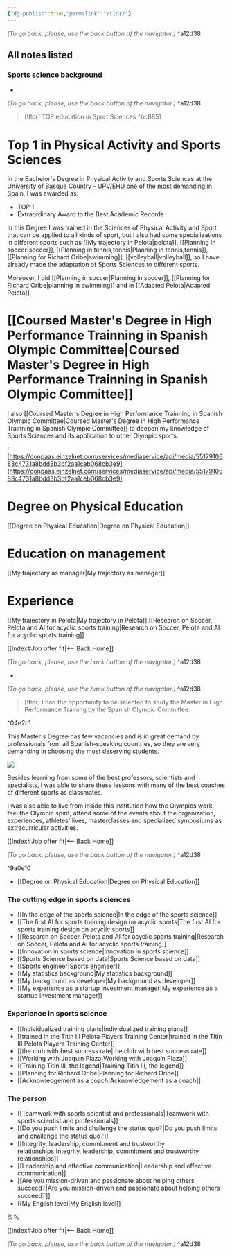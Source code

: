 ```yaml
---
{"dg-publish":true,"permalink":"/tldr/"}
---
```




<div class="transclusion internal-embed is-loaded"><div class="markdown-embed">




<font color="#595959">*(To go back, please, use the back button of the navigator.)*</font> 
^a12d38



</div></div>




## All notes listed

### Sports science background

- 
<div class="transclusion internal-embed is-loaded"><div class="markdown-embed">






<div class="transclusion internal-embed is-loaded"><div class="markdown-embed">




<font color="#595959">*(To go back, please, use the back button of the navigator.)*</font> 
^a12d38



</div></div>



> [!tldr] 
> TOP education in Sport Sciences
^bc8851

# Top 1 in Physical Activity and Sports Sciences
In the Bachelor's Degree in Physical Activity and Sports Sciences at the [University of Basque Country - UPV/EHU](https://www.ehu.eus/es/web/hezkuntza-eta-kirol-fakultatea) one of the most demanding in Spain, I was awarded as:
- TOP 1
- Extraordinary Award to the Best Academic Records

In this Degree I was trained in the Sciences of Physical Activity and Sport that can be applied to all kinds of sport, but I also had some specializations in different sports such as [[My trajectory in Pelota\|pelota]], [[Planning in soccer\|soccer]], [[Planning in tennis,tennis\|Planning in tennis,tennis]], [[Planning for Richard Oribe\|swimming]], [[volleyball\|volleyball]], so I have already made the adaptation of Sports Sciences to different sports.

Moreover, I did [[Planning in soccer\|Planning in soccer]], [[Planning for Richard Oribe\|planning in swimming]] and in [[Adapted Pelota\|Adapted Pelota]].

# [[Coursed Master's Degree in High Performance Trainning in Spanish Olympic Committee\|Coursed Master's Degree in High Performance Trainning in Spanish Olympic Committee]]
I also [[Coursed Master's Degree in High Performance Trainning in Spanish Olympic Committee\|Coursed Master's Degree in High Performance Trainning in Spanish Olympic Committee]] to deepen my knowledge of Sports Sciences and its application to other Olympic sports.

![https://conpaas.einzelnet.com/services/mediaservice/api/media/5517910683c4731a8bdd3b3bf2aa1ceb068cb3e9](https://conpaas.einzelnet.com/services/mediaservice/api/media/5517910683c4731a8bdd3b3bf2aa1ceb068cb3e9)
# Degree on Physical Education
[[Degree on Physical Education\|Degree on Physical Education]]

# Education on management
[[My trajectory as manager\|My trajectory as manager]]

# Experience
[[My trajectory in Pelota\|My trajectory in Pelota]]
[[Research on Soccer, Pelota and AI for acyclic sports training\|Research on Soccer, Pelota and AI for acyclic sports training]]



<div class="transclusion internal-embed is-loaded"><div class="markdown-embed">





[[Index#Job offer fit\|<-- Back Home]]

<div class="transclusion internal-embed is-loaded"><div class="markdown-embed">




<font color="#595959">*(To go back, please, use the back button of the navigator.)*</font> 
^a12d38



</div></div>


</div></div>



</div></div>

- 
<div class="transclusion internal-embed is-loaded"><div class="markdown-embed">






<div class="transclusion internal-embed is-loaded"><div class="markdown-embed">




<font color="#595959">*(To go back, please, use the back button of the navigator.)*</font> 
^a12d38



</div></div>


> [!tldr] 
> I had the opportunity to be selected to study the Master in High Performance Training by the Spanish Olympic Committee.

^04e2c1

This Master's Degree has few vacancies and is in great demand by professionals from all Spanish-speaking countries, so they are very demanding in choosing the most deserving students.

![](https://www.revistalideras.com/wp-content/uploads/2017/11/COE-Alto-Rendimiento.jpg)

Besides learning from some of the best professors, scientists and specialists, I was able to share these lessons with many of the best coaches of different sports as classmates.  
  
I was also able to live from inside this institution how the Olympics work, feel the Olympic spirit, attend some of the events about the organization, experiences, athletes' lives, masterclasses and specialized symposiums as extracurricular activities.  


<div class="transclusion internal-embed is-loaded"><div class="markdown-embed">





[[Index#Job offer fit\|<-- Back Home]]

<div class="transclusion internal-embed is-loaded"><div class="markdown-embed">




<font color="#595959">*(To go back, please, use the back button of the navigator.)*</font> 
^a12d38



</div></div>


</div></div>
 ^9a0e10


</div></div>

- [[Degree on Physical Education\|Degree on Physical Education]]

### The cutting edge in sports sciences

- [[In the edge of the sports science\|In the edge of the sports science]]
- [[The first AI for sports training design on acyclic sports\|The first AI for sports training design on acyclic sports]]
- [[Research on Soccer, Pelota and AI for acyclic sports training\|Research on Soccer, Pelota and AI for acyclic sports training]]
- [[Innovation in sports science\|Innovation in sports science]]
- [[Sports Science based on data\|Sports Science based on data]]
- [[Sports engineer\|Sports engineer]]
- [[My statistics background\|My statistics background]]
- [[My background as developer\|My background as developer]]
- [[My experience as a startup investment manager\|My experience as a startup investment manager]]

### Experience in sports science

- [[Individualized training plans\|Individualized training plans]]
- [[trained in the Titin III Pelota Players Training Center\|trained in the Titin III Pelota Players Training Center]]
- [[the club with best success rate\|the club with best success rate]]
- [[Working with Joaquín Plaza\|Working with Joaquín Plaza]]
- [[Training Titin III, the legend\|Training Titin III, the legend]]
- [[Planning for Richard Oribe\|Planning for Richard Oribe]]
- [[Acknowledgement as a coach\|Acknowledgement as a coach]]

### The person

- [[Teamwork with sports scientist and professionals\|Teamwork with sports scientist and professionals]]
- [[Do you push limits and challenge the status quo❔\|Do you push limits and challenge the status quo❔]]
- [[Integrity, leadership, commitment and trustworthy relationships\|Integrity, leadership, commitment and trustworthy relationships]]
- [[Leadership and effective communication\|Leadership and effective communication]]
- [[Are you mission-driven and passionate about helping others succeed❔\|Are you mission-driven and passionate about helping others succeed❔]]
- [[My English level\|My English level]]

%%


<div class="transclusion internal-embed is-loaded"><div class="markdown-embed">





[[Index#Job offer fit\|<-- Back Home]]

<div class="transclusion internal-embed is-loaded"><div class="markdown-embed">




<font color="#595959">*(To go back, please, use the back button of the navigator.)*</font> 
^a12d38



</div></div>


</div></div>

